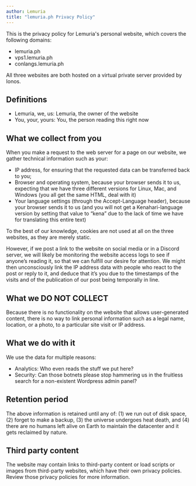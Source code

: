 ```yaml
---
author: Lemuria
title: "lemuria.ph Privacy Policy"
---
```


This is the privacy policy for Lemuria's personal website, which covers the following domains:

- lemuria.ph
- vps1.lemuria.ph
- conlangs.lemuria.ph

All three websites are both hosted on a virtual private server provided by Ionos.

## Definitions
- Lemuria, we, us: Lemuria, the owner of the website
- You, your, yours: You, the person reading this right now

## What we collect from you
When you make a request to the web server for a page on our website,
we gather technical information such as your:

- IP address, for ensuring that the requested data can be transferred back to you;
- Browser and operating system, because your browser sends it to us, expecting that we have three different versions for Linux, Mac, and Windows (you all get the same HTML, deal with it)</li>
- Your language settings (through the Accept-Language header), because your browser sends it to us (and you will not get a Kenahari-language version by setting that value to “kena” due to the lack of time we have for translating this entire text)</li>

To the best of our knowledge, cookies are not used at all on the three websites, as they are merely static.

However, if we post a link to the website on social media or in a Discord server, we will likely be monitoring the website access logs to see if anyone’s reading it, so that we can fulfill our desire for attention. We might then unconsciously link the IP address data with people who react to the post or reply to it, and deduce that it’s you due to the timestamps of the visits and of the publication of our post being temporally in line.

## What we DO NOT COLLECT
Because there is no functionality on the website that allows user-generated content, there is no way to link personal information such as a legal name, location, or a photo, to a particular site visit or IP address.

## What we do with it
We use the data for multiple reasons:

- Analytics: Who even reads the stuff we put here?
- Security: Can those botnets please stop hammering us in the fruitless search for a non-existent Wordpress admin panel?</li>

## Retention period
The above information is retained until any of: (1) we run out of disk space, (2) forget to make a backup, (3) the universe undergoes heat death, and (4) there are no humans left alive on Earth to maintain the datacenter and it gets reclaimed by nature.

## Third party content
The website may contain links to third-party content or load scripts or images from third-party websites, which have their own privacy
policies. Review those privacy policies for more information.
